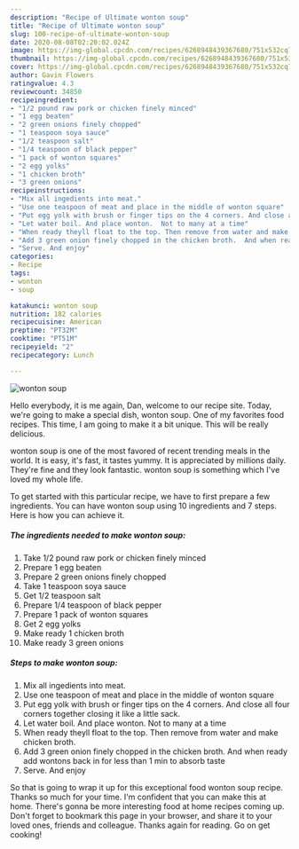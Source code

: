 ```yaml
---
description: "Recipe of Ultimate wonton soup"
title: "Recipe of Ultimate wonton soup"
slug: 100-recipe-of-ultimate-wonton-soup
date: 2020-08-08T02:20:02.024Z
image: https://img-global.cpcdn.com/recipes/6268948439367680/751x532cq70/wonton-soup-recipe-main-photo.jpg
thumbnail: https://img-global.cpcdn.com/recipes/6268948439367680/751x532cq70/wonton-soup-recipe-main-photo.jpg
cover: https://img-global.cpcdn.com/recipes/6268948439367680/751x532cq70/wonton-soup-recipe-main-photo.jpg
author: Gavin Flowers
ratingvalue: 4.3
reviewcount: 34850
recipeingredient:
- "1/2 pound raw pork or chicken finely minced"
- "1 egg beaten"
- "2 green onions finely chopped"
- "1 teaspoon soya sauce"
- "1/2 teaspoon salt"
- "1/4 teaspoon of black pepper"
- "1 pack of wonton squares"
- "2 egg yolks"
- "1 chicken broth"
- "3 green onions"
recipeinstructions:
- "Mix all ingedients into meat."
- "Use one teaspoon of meat and place in the middle of wonton square"
- "Put egg yolk with brush or finger tips on the 4 corners. And close all four corners together closing it like a little sack."
- "Let water boil. And place wonton.  Not to many at a time"
- "When ready theyll float to the top. Then remove from water and make chicken broth."
- "Add 3 green onion finely chopped in the chicken broth.  And when ready add wontons back in for less than 1 min to absorb taste"
- "Serve. And enjoy"
categories:
- Recipe
tags:
- wonton
- soup

katakunci: wonton soup 
nutrition: 182 calories
recipecuisine: American
preptime: "PT32M"
cooktime: "PT51M"
recipeyield: "2"
recipecategory: Lunch

---
```



![wonton soup](https://img-global.cpcdn.com/recipes/6268948439367680/751x532cq70/wonton-soup-recipe-main-photo.jpg)

Hello everybody, it is me again, Dan, welcome to our recipe site. Today, we're going to make a special dish, wonton soup. One of my favorites food recipes. This time, I am going to make it a bit unique. This will be really delicious.



wonton soup is one of the most favored of recent trending meals in the world. It is easy, it's fast, it tastes yummy. It is appreciated by millions daily. They're fine and they look fantastic. wonton soup is something which I've loved my whole life.


To get started with this particular recipe, we have to first prepare a few ingredients. You can have wonton soup using 10 ingredients and 7 steps. Here is how you can achieve it.

<!--inarticleads1-->

##### The ingredients needed to make wonton soup:

1. Take 1/2 pound raw pork or chicken finely minced
1. Prepare 1 egg beaten
1. Prepare 2 green onions finely chopped
1. Take 1 teaspoon soya sauce
1. Get 1/2 teaspoon salt
1. Prepare 1/4 teaspoon of black pepper
1. Prepare 1 pack of wonton squares
1. Get 2 egg yolks
1. Make ready 1 chicken broth
1. Make ready 3 green onions




<!--inarticleads2-->

##### Steps to make wonton soup:

1. Mix all ingedients into meat.
1. Use one teaspoon of meat and place in the middle of wonton square
1. Put egg yolk with brush or finger tips on the 4 corners. And close all four corners together closing it like a little sack.
1. Let water boil. And place wonton.  Not to many at a time
1. When ready theyll float to the top. Then remove from water and make chicken broth.
1. Add 3 green onion finely chopped in the chicken broth.  And when ready add wontons back in for less than 1 min to absorb taste
1. Serve. And enjoy




So that is going to wrap it up for this exceptional food wonton soup recipe. Thanks so much for your time. I'm confident that you can make this at home. There's gonna be more interesting food at home recipes coming up. Don't forget to bookmark this page in your browser, and share it to your loved ones, friends and colleague. Thanks again for reading. Go on get cooking!
